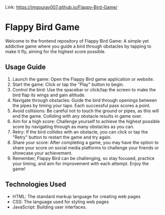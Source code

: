 Link: https://imgourav007.github.io/Flappy-Bird-Game/

# Flappy Bird Game

Welcome to the frontend repository of Flappy Bird Game: A simple yet addictive game where you guide a bird through obstacles by tapping to make it fly, aiming for the highest score possible.

## Usage Guide

1. Launch the game: Open the Flappy Bird game application or website.
2. Start the game: Click or tap the "Play" button to begin.
3. Control the bird: Use the spacebar or click/tap the screen to make the bird flap its wings and gain altitude.
4. Navigate through obstacles: Guide the bird through openings between the pipes by timing your taps. Each successful pass scores a point.
5. Avoid collisions: Be careful not to touch the ground or pipes, as this will end the game. Colliding with any obstacle results in game over.
6. Aim for a high score: Challenge yourself to achieve the highest possible score by navigating through as many obstacles as you can.
7. Retry: If the bird collides with an obstacle, you can click or tap the "Retry" button to restart the game and try again.
8. Share your score: After completing a game, you may have the option to share your score on social media platforms to challenge your friends or showcase your achievement.
9. Remember, Flappy Bird can be challenging, so stay focused, practice your timing, and aim for improvement with each attempt. Enjoy the game!

## Technologies Used

- HTML: The standard markup language for creating web pages
- CSS: The language used for styling web pages
- JavaScript: Building user interfaces.
